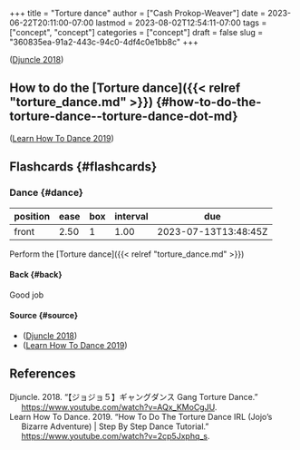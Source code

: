 +++
title = "Torture dance"
author = ["Cash Prokop-Weaver"]
date = 2023-06-22T20:11:00-07:00
lastmod = 2023-08-02T12:54:11-07:00
tags = ["concept", "concept"]
categories = ["concept"]
draft = false
slug = "360835ea-91a2-443c-94c0-4df4c0e1bb8c"
+++

(<a href="#citeproc_bib_item_1">Djuncle 2018</a>)


## How to do the [Torture dance]({{< relref "torture_dance.md" >}}) {#how-to-do-the-torture-dance--torture-dance-dot-md}

(<a href="#citeproc_bib_item_2">Learn How To Dance 2019</a>)


## Flashcards {#flashcards}


### Dance {#dance}

| position | ease | box | interval | due                  |
|----------|------|-----|----------|----------------------|
| front    | 2.50 | 1   | 1.00     | 2023-07-13T13:48:45Z |

Perform the [Torture dance]({{< relref "torture_dance.md" >}})


#### Back {#back}

Good job


#### Source {#source}

-   (<a href="#citeproc_bib_item_1">Djuncle 2018</a>)
-   (<a href="#citeproc_bib_item_2">Learn How To Dance 2019</a>)

## References

<style>.csl-entry{text-indent: -1.5em; margin-left: 1.5em;}</style><div class="csl-bib-body">
  <div class="csl-entry"><a id="citeproc_bib_item_1"></a>Djuncle. 2018. “【ジョジョ５】ギャングダンス Gang Torture Dance.” <a href="https://www.youtube.com/watch?v=AQx_KMoCgJU">https://www.youtube.com/watch?v=AQx_KMoCgJU</a>.</div>
  <div class="csl-entry"><a id="citeproc_bib_item_2"></a>Learn How To Dance. 2019. “How To Do The Torture Dance IRL (Jojo’s Bizarre Adventure) | Step By Step Dance Tutorial.” <a href="https://www.youtube.com/watch?v=2cp5Jxphq_s">https://www.youtube.com/watch?v=2cp5Jxphq_s</a>.</div>
</div>
